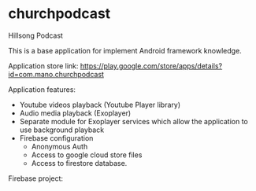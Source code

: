 # churchpodcast
Hillsong Podcast

This is a base application for implement Android framework knowledge.

Application store link:
https://play.google.com/store/apps/details?id=com.mano.churchpodcast

Application features:
* Youtube videos playback (Youtube Player library)
* Audio media playback (Exoplayer)
* Separate module for Exoplayer services which allow the application to use background playback
* Firebase configuration
  * Anonymous Auth
  * Access to google cloud store files
  * Access to firestore database.

Firebase project:
